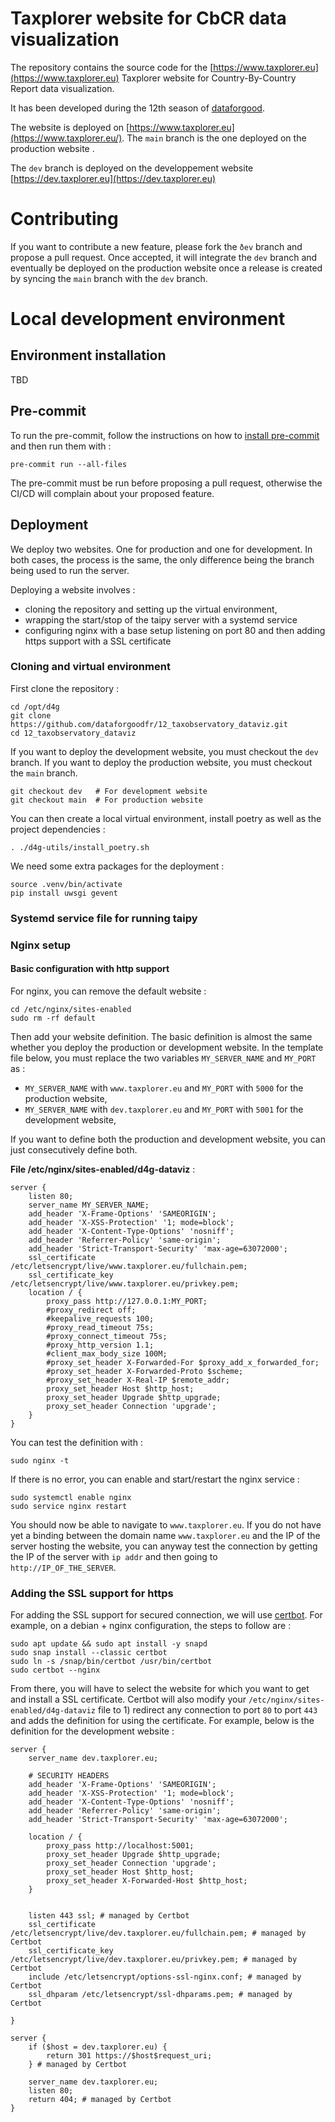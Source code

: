 # Taxplorer website for CbCR data visualization

The repository contains the source code for the
[https://www.taxplorer.eu](https://www.taxplorer.eu) Taxplorer website for
Country-By-Country Report data visualization. 

It has been developed during the 12th season of [dataforgood](https://dataforgood.fr/).

The website is deployed on
[https://www.taxplorer.eu](https://www.taxplorer.eu/). The `main` branch is the
one deployed on the production website .

The `dev` branch is deployed on the developpement website [https://dev.taxplorer.eu](https://dev.taxplorer.eu)

# Contributing

If you want to contribute a new feature, please fork the `ðev` branch and
propose a pull request. Once accepted, it will integrate the `dev` branch and
eventually be deployed on the production website once a release is created by
syncing the `main` branch with the `dev` branch.

# Local development environment

## Environment installation

TBD

## Pre-commit

To run the pre-commit, follow the instructions on how to [install pre-commit](https://pre-commit.com/) and then run them with :

    pre-commit run --all-files

The pre-commit must be run before proposing a pull request, otherwise the CI/CD
will complain about your proposed feature.

## Deployment

We deploy two websites. One for production and one for development. In both
cases, the process is the same, the only difference being the branch being used
to run the server.

Deploying a website involves : 

- cloning the repository and setting up the virtual environment,
- wrapping the start/stop of the taipy server with a systemd service
- configuring nginx with a base setup listening on port 80 and then adding https
  support with a SSL certificate

### Cloning and virtual environment

First clone the repository :

```
cd /opt/d4g
git clone https://github.com/dataforgoodfr/12_taxobservatory_dataviz.git
cd 12_taxobservatory_dataviz
```

If you want to deploy the development website, you must checkout the `dev`
branch. If you want to deploy the production website, you must checkout the
`main` branch. 

```
git checkout dev   # For development website
git checkout main  # For production website
```

You can then create a local virtual environment, install poetry as well as the
project dependencies :
```
. ./d4g-utils/install_poetry.sh
```

We need some extra packages for the deployment :

```
source .venv/bin/activate
pip install uwsgi gevent
```

### Systemd service file for running taipy



### Nginx setup

#### Basic configuration with http support

For nginx, you can remove the default website :

```
cd /etc/nginx/sites-enabled
sudo rm -rf default
```

Then add your website definition. The basic definition is almost the same
whether you deploy the production or development website. In the template file
below, you must replace the two variables `MY_SERVER_NAME` and `MY_PORT` as :

- `MY_SERVER_NAME` with `www.taxplorer.eu` and `MY_PORT` with `5000` for the
  production website,
- `MY_SERVER_NAME` with `dev.taxplorer.eu` and `MY_PORT` with `5001` for the
  development website,

If you want to define both the production and development website, you can just
consecutively define both.

**File /etc/nginx/sites-enabled/d4g-dataviz** :
```
server {
	listen 80;
    server_name MY_SERVER_NAME;
    add_header 'X-Frame-Options' 'SAMEORIGIN';
    add_header 'X-XSS-Protection' '1; mode=block';
    add_header 'X-Content-Type-Options' 'nosniff';
    add_header 'Referrer-Policy' 'same-origin';
    add_header 'Strict-Transport-Security' 'max-age=63072000';
    ssl_certificate /etc/letsencrypt/live/www.taxplorer.eu/fullchain.pem;
    ssl_certificate_key /etc/letsencrypt/live/www.taxplorer.eu/privkey.pem;
    location / {
        proxy_pass http://127.0.0.1:MY_PORT;
        #proxy_redirect off;
        #keepalive_requests 100;
        #proxy_read_timeout 75s;
        #proxy_connect_timeout 75s;
        #proxy_http_version 1.1;
        #client_max_body_size 100M;
        #proxy_set_header X-Forwarded-For $proxy_add_x_forwarded_for;
        #proxy_set_header X-Forwarded-Proto $scheme;
        #proxy_set_header X-Real-IP $remote_addr;
        proxy_set_header Host $http_host;
        proxy_set_header Upgrade $http_upgrade;
        proxy_set_header Connection 'upgrade';
    }
}
```

You can test the definition with :

```
sudo nginx -t
```

If there is no error, you can enable and start/restart the nginx service :

```
sudo systemctl enable nginx
sudo service nginx restart
```

You should now be able to navigate to `www.taxplorer.eu`. If you do not have yet
a binding between the domain name `www.taxplorer.eu` and the IP of the server
hosting the website, you can anyway test the connection by getting the IP of
the server with `ip addr` and then going to `http://IP_OF_THE_SERVER`.

### Adding the SSL support for https

For adding the SSL support for secured connection, we will use [certbot](https://certbot.eff.org/). For example, on a debian + nginx configuration, the steps to follow are :

```
sudo apt update && sudo apt install -y snapd
sudo snap install --classic certbot
sudo ln -s /snap/bin/certbot /usr/bin/certbot
sudo certbot --nginx
```

From there, you will have to select the website for which you want to get and
install a SSL certificate. Certbot will also modify your
`/etc/nginx/sites-enabled/d4g-dataviz` file to 1) redirect any connection to
port `80` to port `443` and adds the definition for using the certificate. For
example, below is the definition for the development website :

```
server {
    server_name dev.taxplorer.eu;

    # SECURITY HEADERS
    add_header 'X-Frame-Options' 'SAMEORIGIN';
    add_header 'X-XSS-Protection' '1; mode=block';
    add_header 'X-Content-Type-Options' 'nosniff';
    add_header 'Referrer-Policy' 'same-origin';
    add_header 'Strict-Transport-Security' 'max-age=63072000';

    location / {
        proxy_pass http://localhost:5001;
        proxy_set_header Upgrade $http_upgrade;
        proxy_set_header Connection 'upgrade';
        proxy_set_header Host $http_host;
        proxy_set_header X-Forwarded-Host $http_host;   
    }


    listen 443 ssl; # managed by Certbot
    ssl_certificate /etc/letsencrypt/live/dev.taxplorer.eu/fullchain.pem; # managed by Certbot
    ssl_certificate_key /etc/letsencrypt/live/dev.taxplorer.eu/privkey.pem; # managed by Certbot
    include /etc/letsencrypt/options-ssl-nginx.conf; # managed by Certbot
    ssl_dhparam /etc/letsencrypt/ssl-dhparams.pem; # managed by Certbot

}

server {
    if ($host = dev.taxplorer.eu) {
        return 301 https://$host$request_uri;
    } # managed by Certbot

    server_name dev.taxplorer.eu;
    listen 80;
    return 404; # managed by Certbot
}

```




